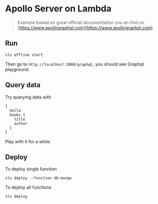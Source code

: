 # Apollo Server on Lambda

> Example based on great official documentation you an find on [https://www.apollographql.com](https://www.apollographql.com)

## Run

```
sls offline start
```

Then go to `http://localhost:3000/graphql`, you should see Graphql playground.

## Query data

Try querying data with

```
{
  hello
  books {
    title
    author
  }
}
```

Play with it for a while.

## Deploy

To deploy single function 

```
sls deploy --function db-mongo
```

To deploy all functions 

```
sls deploy
```
